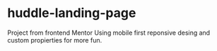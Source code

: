 # huddle-landing-page
Project from frontend Mentor
Using mobile first reponsive desing and custom propierties for more fun. 
